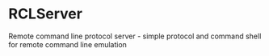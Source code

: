 # RCLServer
Remote command line protocol server - simple protocol and command shell for remote command line emulation
